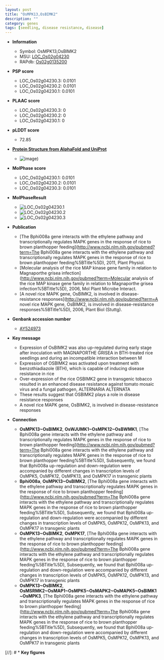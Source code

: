 ```yaml
---
layout: post
title: "OsMPK13,OsBIMK2"
description: ""
category: genes
tags: [seedling, disease resistance, disease]
---
```


* **Information**  
    + Symbol: OsMPK13,OsBIMK2  
    + MSU: [LOC_Os02g04230](http://rice.plantbiology.msu.edu/cgi-bin/ORF_infopage.cgi?orf=LOC_Os02g04230)  
    + RAPdb: [Os02g0135200](http://rapdb.dna.affrc.go.jp/viewer/gbrowse_details/irgsp1?name=Os02g0135200)  

* **PSP score**  
    + LOC_Os02g04230.3: 0.0101 
    + LOC_Os02g04230.2: 0.0101 
    + LOC_Os02g04230.1: 0.0101 

* **PLAAC score**  
    + LOC_Os02g04230.3: 0 
    + LOC_Os02g04230.2: 0 
    + LOC_Os02g04230.1: 0 

* **pLDDT score**
    + 72.85

* **[Protein Structure from AlphaFold and UniProt](https://www.uniprot.org/uniprotkb/Q0E459/entry#structure)**
    + ![image](https://ricepsp.github.io/images/Q0/AF-Q0E459-F1.png))

* **MolPhase score**
    + LOC_Os02g04230.1: 0.0101
    + LOC_Os02g04230.2: 0.0101
    + LOC_Os02g04230.3: 0.0101

* **MolPhaseResult**
    + ![LOC_Os02g04230.1](https://ricepsp.github.io/pictures/LOC_Os02g/LOC_Os02g04230.1.png)
    + ![LOC_Os02g04230.2](https://ricepsp.github.io/pictures/LOC_Os02g/LOC_Os02g04230.2.png)
    + ![LOC_Os02g04230.3](https://ricepsp.github.io/pictures/LOC_Os02g/LOC_Os02g04230.3.png)

* **Publication**  
    + [The Bphi008a gene interacts with the ethylene pathway and transcriptionally regulates MAPK genes in the response of rice to brown planthopper feeding](http://www.ncbi.nlm.nih.gov/pubmed?term=The Bphi008a gene interacts with the ethylene pathway and transcriptionally regulates MAPK genes in the response of rice to brown planthopper feeding%5BTitle%5D), 2011, Plant Physiol.
    + [Molecular analysis of the rice MAP kinase gene family in relation to Magnaporthe grisea infection](http://www.ncbi.nlm.nih.gov/pubmed?term=Molecular analysis of the rice MAP kinase gene family in relation to Magnaporthe grisea infection%5BTitle%5D), 2006, Mol Plant Microbe Interact.
    + [A novel rice MAPK gene, OsBIMK2, is involved in disease-resistance responses](http://www.ncbi.nlm.nih.gov/pubmed?term=A novel rice MAPK gene, OsBIMK2, is involved in disease-resistance responses%5BTitle%5D), 2006, Plant Biol (Stuttg).

* **Genbank accession number**  
    + [AY524973](http://www.ncbi.nlm.nih.gov/nuccore/AY524973)

* **Key message**  
    + Expression of OsBIMK2 was also up-regulated during early stage after inoculation with MAGNAPORTHE GRISEA in BTH-treated rice seedlings and during an incompatible interaction between M
    + Expression of OSBIMK2 was activated upon treatment with benzothiadiazole (BTH), which is capable of inducing disease resistance in rice
    + Over-expression of the rice OSBIMK2 gene in transgenic tobacco resulted in an enhanced disease resistance against tomato mosaic virus and a fungal pathogen, ALTERNARIA ALTERNATA
    + These results suggest that OSBIMK2 plays a role in disease resistance responses
    + A novel rice MAPK gene, OsBIMK2, is involved in disease-resistance responses

* **Connection**  
    + __OsMPK13~OsBIMK2__, __OsWJUMK1~OsMPK12~OsBWMK1__, [The Bphi008a gene interacts with the ethylene pathway and transcriptionally regulates MAPK genes in the response of rice to brown planthopper feeding](http://www.ncbi.nlm.nih.gov/pubmed?term=The Bphi008a gene interacts with the ethylene pathway and transcriptionally regulates MAPK genes in the response of rice to brown planthopper feeding%5BTitle%5D), Subsequently, we found that Bphi008a up-regulation and down-regulation were accompanied by different changes in transcription levels of OsMPK5, OsMPK12, OsMPK13, and OsMPK17 in transgenic plants
    + __Bphi008a__, __OsMPK13~OsBIMK2__, [The Bphi008a gene interacts with the ethylene pathway and transcriptionally regulates MAPK genes in the response of rice to brown planthopper feeding](http://www.ncbi.nlm.nih.gov/pubmed?term=The Bphi008a gene interacts with the ethylene pathway and transcriptionally regulates MAPK genes in the response of rice to brown planthopper feeding%5BTitle%5D), Subsequently, we found that Bphi008a up-regulation and down-regulation were accompanied by different changes in transcription levels of OsMPK5, OsMPK12, OsMPK13, and OsMPK17 in transgenic plants
    + __OsMPK13~OsBIMK2__, __OsMPK17__, [The Bphi008a gene interacts with the ethylene pathway and transcriptionally regulates MAPK genes in the response of rice to brown planthopper feeding](http://www.ncbi.nlm.nih.gov/pubmed?term=The Bphi008a gene interacts with the ethylene pathway and transcriptionally regulates MAPK genes in the response of rice to brown planthopper feeding%5BTitle%5D), Subsequently, we found that Bphi008a up-regulation and down-regulation were accompanied by different changes in transcription levels of OsMPK5, OsMPK12, OsMPK13, and OsMPK17 in transgenic plants
    + __OsMPK13~OsBIMK2__, __OsMSRMK2~OsMAP1~OsMPK5~OsMAPK2~OsMAPK5~OsBIMK1~OsMPK3__, [The Bphi008a gene interacts with the ethylene pathway and transcriptionally regulates MAPK genes in the response of rice to brown planthopper feeding](http://www.ncbi.nlm.nih.gov/pubmed?term=The Bphi008a gene interacts with the ethylene pathway and transcriptionally regulates MAPK genes in the response of rice to brown planthopper feeding%5BTitle%5D), Subsequently, we found that Bphi008a up-regulation and down-regulation were accompanied by different changes in transcription levels of OsMPK5, OsMPK12, OsMPK13, and OsMPK17 in transgenic plants

[//]: # * **Key figures**  


